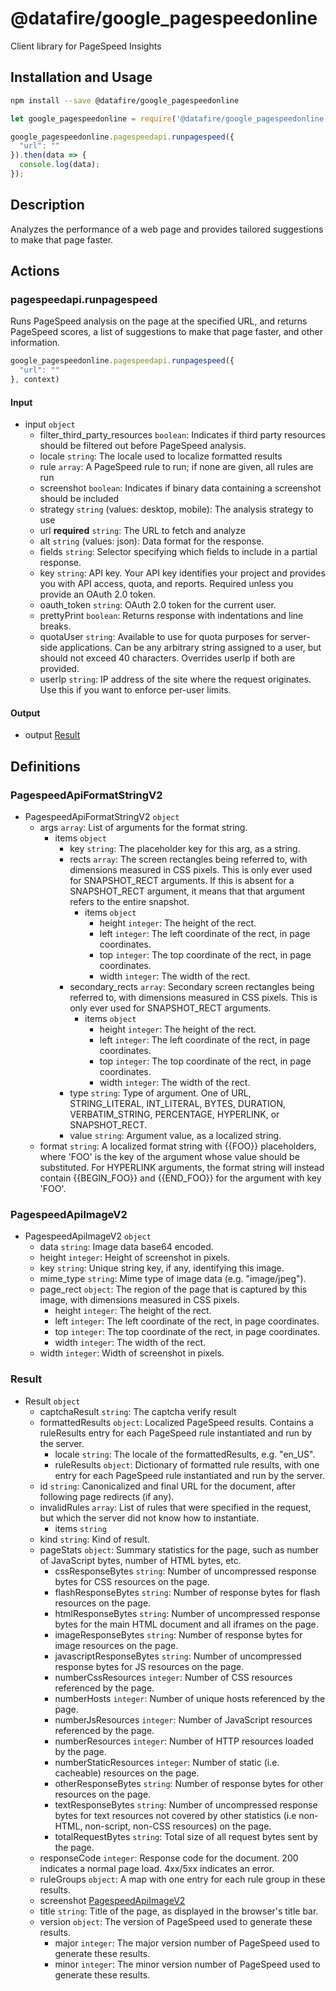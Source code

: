 # @datafire/google_pagespeedonline

Client library for PageSpeed Insights

## Installation and Usage
```bash
npm install --save @datafire/google_pagespeedonline
```
```js
let google_pagespeedonline = require('@datafire/google_pagespeedonline').create();

google_pagespeedonline.pagespeedapi.runpagespeed({
  "url": ""
}).then(data => {
  console.log(data);
});
```

## Description

Analyzes the performance of a web page and provides tailored suggestions to make that page faster.

## Actions

### pagespeedapi.runpagespeed
Runs PageSpeed analysis on the page at the specified URL, and returns PageSpeed scores, a list of suggestions to make that page faster, and other information.


```js
google_pagespeedonline.pagespeedapi.runpagespeed({
  "url": ""
}, context)
```

#### Input
* input `object`
  * filter_third_party_resources `boolean`: Indicates if third party resources should be filtered out before PageSpeed analysis.
  * locale `string`: The locale used to localize formatted results
  * rule `array`: A PageSpeed rule to run; if none are given, all rules are run
  * screenshot `boolean`: Indicates if binary data containing a screenshot should be included
  * strategy `string` (values: desktop, mobile): The analysis strategy to use
  * url **required** `string`: The URL to fetch and analyze
  * alt `string` (values: json): Data format for the response.
  * fields `string`: Selector specifying which fields to include in a partial response.
  * key `string`: API key. Your API key identifies your project and provides you with API access, quota, and reports. Required unless you provide an OAuth 2.0 token.
  * oauth_token `string`: OAuth 2.0 token for the current user.
  * prettyPrint `boolean`: Returns response with indentations and line breaks.
  * quotaUser `string`: Available to use for quota purposes for server-side applications. Can be any arbitrary string assigned to a user, but should not exceed 40 characters. Overrides userIp if both are provided.
  * userIp `string`: IP address of the site where the request originates. Use this if you want to enforce per-user limits.

#### Output
* output [Result](#result)



## Definitions

### PagespeedApiFormatStringV2
* PagespeedApiFormatStringV2 `object`
  * args `array`: List of arguments for the format string.
    * items `object`
      * key `string`: The placeholder key for this arg, as a string.
      * rects `array`: The screen rectangles being referred to, with dimensions measured in CSS pixels. This is only ever used for SNAPSHOT_RECT arguments. If this is absent for a SNAPSHOT_RECT argument, it means that that argument refers to the entire snapshot.
        * items `object`
          * height `integer`: The height of the rect.
          * left `integer`: The left coordinate of the rect, in page coordinates.
          * top `integer`: The top coordinate of the rect, in page coordinates.
          * width `integer`: The width of the rect.
      * secondary_rects `array`: Secondary screen rectangles being referred to, with dimensions measured in CSS pixels. This is only ever used for SNAPSHOT_RECT arguments.
        * items `object`
          * height `integer`: The height of the rect.
          * left `integer`: The left coordinate of the rect, in page coordinates.
          * top `integer`: The top coordinate of the rect, in page coordinates.
          * width `integer`: The width of the rect.
      * type `string`: Type of argument. One of URL, STRING_LITERAL, INT_LITERAL, BYTES, DURATION, VERBATIM_STRING, PERCENTAGE, HYPERLINK, or SNAPSHOT_RECT.
      * value `string`: Argument value, as a localized string.
  * format `string`: A localized format string with {{FOO}} placeholders, where 'FOO' is the key of the argument whose value should be substituted. For HYPERLINK arguments, the format string will instead contain {{BEGIN_FOO}} and {{END_FOO}} for the argument with key 'FOO'.

### PagespeedApiImageV2
* PagespeedApiImageV2 `object`
  * data `string`: Image data base64 encoded.
  * height `integer`: Height of screenshot in pixels.
  * key `string`: Unique string key, if any, identifying this image.
  * mime_type `string`: Mime type of image data (e.g. "image/jpeg").
  * page_rect `object`: The region of the page that is captured by this image, with dimensions measured in CSS pixels.
    * height `integer`: The height of the rect.
    * left `integer`: The left coordinate of the rect, in page coordinates.
    * top `integer`: The top coordinate of the rect, in page coordinates.
    * width `integer`: The width of the rect.
  * width `integer`: Width of screenshot in pixels.

### Result
* Result `object`
  * captchaResult `string`: The captcha verify result
  * formattedResults `object`: Localized PageSpeed results. Contains a ruleResults entry for each PageSpeed rule instantiated and run by the server.
    * locale `string`: The locale of the formattedResults, e.g. "en_US".
    * ruleResults `object`: Dictionary of formatted rule results, with one entry for each PageSpeed rule instantiated and run by the server.
  * id `string`: Canonicalized and final URL for the document, after following page redirects (if any).
  * invalidRules `array`: List of rules that were specified in the request, but which the server did not know how to instantiate.
    * items `string`
  * kind `string`: Kind of result.
  * pageStats `object`: Summary statistics for the page, such as number of JavaScript bytes, number of HTML bytes, etc.
    * cssResponseBytes `string`: Number of uncompressed response bytes for CSS resources on the page.
    * flashResponseBytes `string`: Number of response bytes for flash resources on the page.
    * htmlResponseBytes `string`: Number of uncompressed response bytes for the main HTML document and all iframes on the page.
    * imageResponseBytes `string`: Number of response bytes for image resources on the page.
    * javascriptResponseBytes `string`: Number of uncompressed response bytes for JS resources on the page.
    * numberCssResources `integer`: Number of CSS resources referenced by the page.
    * numberHosts `integer`: Number of unique hosts referenced by the page.
    * numberJsResources `integer`: Number of JavaScript resources referenced by the page.
    * numberResources `integer`: Number of HTTP resources loaded by the page.
    * numberStaticResources `integer`: Number of static (i.e. cacheable) resources on the page.
    * otherResponseBytes `string`: Number of response bytes for other resources on the page.
    * textResponseBytes `string`: Number of uncompressed response bytes for text resources not covered by other statistics (i.e non-HTML, non-script, non-CSS resources) on the page.
    * totalRequestBytes `string`: Total size of all request bytes sent by the page.
  * responseCode `integer`: Response code for the document. 200 indicates a normal page load. 4xx/5xx indicates an error.
  * ruleGroups `object`: A map with one entry for each rule group in these results.
  * screenshot [PagespeedApiImageV2](#pagespeedapiimagev2)
  * title `string`: Title of the page, as displayed in the browser's title bar.
  * version `object`: The version of PageSpeed used to generate these results.
    * major `integer`: The major version number of PageSpeed used to generate these results.
    * minor `integer`: The minor version number of PageSpeed used to generate these results.


